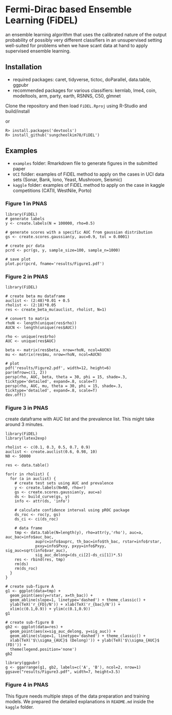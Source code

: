# Fermi-Dirac based Ensemble Learning (FiDEL)

an ensemble learning algorithm that uses the calibrated nature of the output probability of possibly very different classifiers in an unsupervised setting well-suited for problems when we have scant data at hand to apply supervised ensemble learning. 

## Installation

- required packages: caret, tidyverse, tictoc, doParallel, data.table, ggpubr
- recommended packages for various classifiers: kernlab, lme4, coin, modeltools, arm, party, earth, RSNNS, C50, glmnet

Clone the repository and then load `FiDEL.Rproj` using R-Studio and build/install

or

```
R> install.packages('devtools')
R> install_github('sungcheolkim78/FiDEL')
```

## Examples

- `examples` folder: Rmarkdown file to generate figures in the submitted paper
- `UCI` folder: examples of FiDEL method to apply on the cases in UCI data sets (Sonar, Bank, Iono, Yeast, Mushroom, Seismic)
- `kaggle` folder: examples of FiDEL method to apply on the case in kaggle competitions (CATII, WestNile, Porto)

### Figure 1 in PNAS

```{r}
library(FiDEL)
# generate labels
y <- create.labels(N = 100000, rho=0.5)

# generate scores with a specific AUC from gaussian distribution
gs <- create.scores.gaussian(y, auc=0.9, tol = 0.0001)

# create pcr data
pcrd <- pcr(gs, y, sample_size=100, sample_n=1000)

# save plot
plot.pcr(pcrd, fname='results/Figure1.pdf')
```

### Figure 2 in PNAS

```{r}
library(FiDEL)

# create beta mu dataframe
auclist <- (2:48)*0.01 + 0.5
rholist <- (2:18)*0.05
res <- create_beta_mu(auclist, rholist, N=1)

# convert to matrix
rhoN <- length(unique(res$rho))
AUCN <- length(unique(res$AUC))

rho <- unique(res$rho)
AUC <- unique(res$AUC)

beta <- matrix(res$beta, nrow=rhoN, ncol=AUCN)
mu <- matrix(res$mu, nrow=rhoN, ncol=AUCN)

# plot
pdf('results/Figure2.pdf', width=12, height=6)
par(mfrow=c(1, 2))
persp(rho, AUC, beta, theta = 30, phi = 15, shade=.3, ticktype='detailed', expand=.8, scale=T)
persp(rho, AUC, mu, theta = 30, phi = 15, shade=.3, ticktype='detailed', expand=.8, scale=T)
dev.off()
```

### Figure 3 in PNAS

create dataframe with AUC list and the prevalence list. This might take around 3 minutes.

```{r}
library(FiDEL)
library(latex2exp)

rholist <- c(0.1, 0.3, 0.5, 0.7, 0.9)
auclist <- create.auclist(0.6, 0.98, 10)
N0 <- 50000

res <- data.table()

for(r in rholist) {
  for (a in auclist) {
    # create test sets using AUC and prevalence
    y <- create.labels(N=N0, rho=r)
    gs <- create.scores.gaussian(y, auc=a)
    ds <- build_curve(gs, y)
    info <- attr(ds, 'info')
    
    # calculate confidence interval using pROC package
    ds_roc <- roc(y, gs)
    ds_ci <- ci(ds_roc)
    
    # data frame
    tmp <- data.table(N=length(y), rho=attr(y,'rho'), auc=a, auc_bac=info$auc_bac,
             auprc=info$auprc, th_bac=info$th_bac, rstar=info$rstar, 
             pxxy=info$Pxxy, pxyy=info$Pxyy, sig_auc=sqrt(info$var_auc), 
             sig_auc_delong=(ds_ci[2]-ds_ci[1])*.5)
    res <- rbind(res, tmp)
    rm(ds)
    rm(ds_roc)
  }
}
```

```{r}
# create sub-figure A
g1 <- ggplot(data=tmp) +
  geom_point(aes(y=rstar, x=th_bac)) + 
  geom_abline(slope=1, linetype='dashed') + theme_classic() +
  ylab(TeX('r_{FD}/N')) + xlab(TeX('r_{bac}/N')) +
  xlim(c(0.1,0.9)) + ylim(c(0.1,0.9))
g1
```

```{r}
# create sub-figure B
gb2 <- ggplot(data=res) + 
  geom_point(aes(x=sig_auc_delong, y=sig_auc)) + 
  geom_abline(slope=1, linetype='dashed') + theme_classic() + 
  xlab(TeX('$\\sigma_{AUC}$ (Delong)')) + ylab(TeX('$\\sigma_{AUC}$ (FD)')) + 
  theme(legend.position='none')
gb2
```

```{r}
library(ggpubr)
g <- ggarrange(g1, gb2, labels=c('A', 'B'), ncol=2, nrow=1)
ggsave("results/Figure3.pdf", width=7, height=3.5)
```

### Figure 4 in PNAS

This figure needs multiple steps of the data preparation and training models. We prepared the detailed explanations in `README.md` inside the `kaggle` folder.
